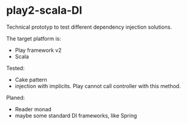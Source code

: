 play2-scala-DI
==============

Technical prototyp to test different dependency injection solutions.

The target platform is:
- Play framework v2
- Scala

Tested:
- Cake pattern
- injection with implicits. Play cannot call controller with this method.

Planed:
- Reader monad
- maybe some standard DI frameworks, like Spring
